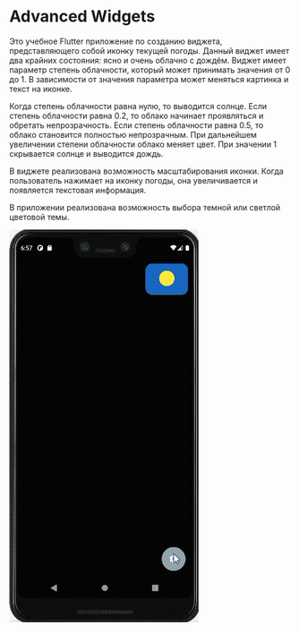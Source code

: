 # Advanced Widgets

Это учебное Flutter приложение  по созданию виджета, представляющего собой иконку текущей погоды. Данный виджет имеет два крайних состояния: ясно и очень облачно с дождём. Виджет имеет  параметр степень облачности, который может принимать значения от 0 до 1. В зависимости от значения параметра может меняться картинка и текст на иконке.

Когда степень облачности равна нулю, то выводится солнце. Если степень облачности равна 0.2, то облако начинает проявляться и обретать непрозрачность. Если степень облачности  равна 0.5, то облако становится полностью непрозрачным. При дальнейшем увеличении степени облачности облако меняет цвет. При значении 1 скрывается солнце и выводится дождь.

В виджете реализована возможность масштабирования иконки. Когда пользователь нажимает на иконку погоды, она увеличивается и появляется текстовая информация.

В приложении реализована возможность выбора темной или светлой цветовой темы.

![](advanced_widgets.gif)